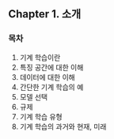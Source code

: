 ## Chapter 1. 소개

### 목차

1. 기계 학습이란
2. 특징 공간에 대한 이해
3. 데이터에 대한 이해
4. 간단한 기계 학습의 예
5. 모델 선택
6. 규제
7. 기계 학습 유형
8. 기계 학습의 과거와 현재, 미래
